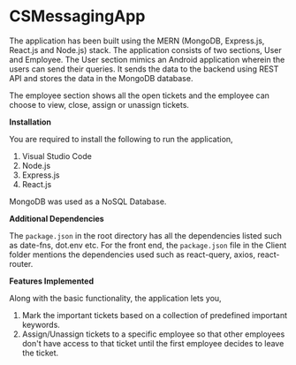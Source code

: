 # CSMessagingApp

The application has been built using the MERN (MongoDB, Express.js, React.js and Node.js) stack. The application consists of two sections, User and Employee. The User section mimics an Android application wherein the users can send their queries. It sends the data to the backend using REST API and stores the data in the MongoDB database.

The employee section shows all the open tickets and the employee can choose to view, close, assign or unassign tickets. 

**Installation**

You are required to install the following to run the application,

1. Visual Studio Code
2. Node.js
3. Express.js
4. React.js

MongoDB was used as a NoSQL Database.

**Additional Dependencies**

The `package.json` in the root directory has all the dependencies listed such as date-fns, dot.env etc.
For the front end, the `package.json` file in the Client folder mentions the dependencies used such as react-query, axios, react-router.

**Features Implemented**

Along with the basic functionality, the application lets you,

1. Mark the important tickets based on a collection of predefined important keywords.
2. Assign/Unassign tickets to a specific employee so that other employees don't have access to that ticket until the first employee decides to leave the ticket.
